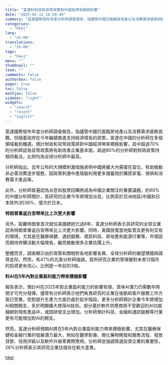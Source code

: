 ```yaml
---
title: "富達料財政和貨幣政策對中國經濟有積極影響"
date: "2025-02-13 16:50:40"
summary: "富達國際發布年度分析師調查報告，指儘管中國仍面臨房地產以及消費需求疲軟挑戰，但隨着政府在今年繼續推進..."
categories:
  - "hkej"
lang:
  - "zh-HK"
translations:
  - "zh-HK"
tags:
  - "hkej"
menu: ""
thumbnail: ""
lead: ""
comments: false
authorbox: false
pager: true
toc: false
mathjax: false
sidebar: "right"
widgets:
  - "search"
  - "recent"
  - "taglist"
---
```


富達國際發布年度分析師調查報告，指儘管中國仍面臨房地產以及消費需求疲軟挑戰，但隨着政府在今年繼續推進支持經濟增長的政策，富達在中國的分析師在多個領域看到機遇，預計財政和貨幣政策將對中國經濟帶來積極影響，其中超過70%的分析師認為貨幣政策將有助改善企業基本面，超過80%的分析師對財政政策持相同看法，比例均為全球分析師中最高。

分析師指出，去年公布的大規模刺激措施表明中國將擴大內需擺在首位，有助推動非必需消費逐步復甦，因政策刺激中產階級利用更多儲蓄用於購買家電、傢俱和消費電子產品等。

此外，分析師普遍認為派息和股票回購將成為中國企業關注的重要議題。約60%的中國分析師預計，其研究的企業今年將增加派息，比例高於亞洲地區(中國和日本除外)的38%，僅次於日本。

**特朗普重返白宮帶來比上次更大影響**

另外，距離特朗普首次就任美國總統已過8年，富達分析師表示其研究的全球企業認為特朗普重返白宮帶來比上次更大影響。同時，美國放寬當地監管及更有利交易的環境，尤其是在醫療保健、通訊服務、資訊科技、房地產和能源行業等，市場因而期待併購活動大幅增長，繼而推動很多企業估價上升。

整體而言，調查顯示由於政策和關稅對各地影響各異，全球分析師的展望積極與謹慎並存。然而，有47%的北美分析師強調，其所研究企業的管理層對未來12個月的投資更有信心，比例是一年前的3倍。

**料AI在5年內對企業盈利能力帶來積極影響**

報告表示，預計AI在2025年對企業盈利能力的影響有限，意味AI潛力仍需數年時間才可充分發揮。儘管有分析師表示他們負責研究的企業在後勤和客戶服務工作方面已受惠，但對提升生產力方面仍處於起步階段。更多分析師預計企業今年將增加AI相關開支，多於明顯擴大使用AI技術。部分基於軟件供應商將不受歡迎的AI功能捆綁到現有產品中，或因研發支出增加。分析師預計科技、金融和通訊服務等行業更有可能增加對AI的開支。

然而，富達分析師預期AI將在5年內對企業盈利能力帶來積極影響，尤其在醫療保健和金融行業的發展潛力最大，例如在醫學影像、簡化藥物開發和銷售流程、發放貸款、信用評級以及軟件升級等實際應用。分析師並強調慎選投資企業的重要性，28%分析師表示其研究企業估值存在較大差異。

[hkej](https://www2.hkej.com/instantnews/china/article/3998764/%E5%AF%8C%E9%81%94%E6%96%99%E8%B2%A1%E6%94%BF%E5%92%8C%E8%B2%A8%E5%B9%A3%E6%94%BF%E7%AD%96%E5%B0%8D%E4%B8%AD%E5%9C%8B%E7%B6%93%E6%BF%9F%E6%9C%89%E7%A9%8D%E6%A5%B5%E5%BD%B1%E9%9F%BF)
